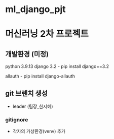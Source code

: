 # ml_django_pjt
# 머신러닝 2차 프로젝트

## 개발환경 (미정)
python 3.9.13
django 3.2
    - pip install django==3.2

allauth
    - pip install django-allauth

## git 브렌치 생성
- leader (팀장_한지혜)

### gitignore
- 각자의 가상환경(venv) 추가
